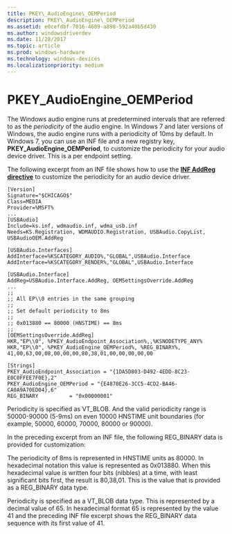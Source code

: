 ```yaml
---
title: PKEY\_AudioEngine\_OEMPeriod
description: PKEY\_AudioEngine\_OEMPeriod
ms.assetid: e0cefdbf-7016-4609-a898-592a40b5d430
ms.author: windowsdriverdev
ms.date: 11/28/2017
ms.topic: article
ms.prod: windows-hardware
ms.technology: windows-devices
ms.localizationpriority: medium
---
```


# PKEY\_AudioEngine\_OEMPeriod


The Windows audio engine runs at predetermined intervals that are referred to as the *periodicity* of the audio engine. In Windows 7 and later versions of Windows, the audio engine runs with a periodicity of 10ms by default. In Windows 7, you can use an INF file and a new registry key, **PKEY\_AudioEngine\_OEMPeriod**, to customize the periodicity for your audio device driver. This is a per endpoint setting.

The following excerpt from an INF file shows how to use the [**INF AddReg directive**](https://msdn.microsoft.com/library/windows/hardware/ff546320) to customize the periodicity for an audio device driver.

```
[Version]
Signature="$CHICAGO$"
Class=MEDIA
Provider=%MSFT%
...
[USBAudio]
Include=ks.inf, wdmaudio.inf, wdma_usb.inf
Needs=KS.Registration, WDMAUDIO.Registration, USBAudio.CopyList, USBAudioOEM.AddReg

[USBAudio.Interfaces]
AddInterface=%KSCATEGORY_AUDIO%,"GLOBAL",USBAudio.Interface
AddInterface=%KSCATEGORY_RENDER%,"GLOBAL",USBAudio.Interface

[USBAudio.Interface]
AddReg=USBAudio.Interface.AddReg, OEMSettingsOverride.AddReg
...
;;
;; All EP\\0 entries in the same grouping
;;
;; Set default periodicity to 8ms
;;
;; 0x013880 == 80000 (HNSTIME) == 8ms
;;
[OEMSettingsOverride.AddReg]
HKR,"EP\\0", %PKEY_AudioEndpoint_Association%,,%KSNODETYPE_ANY%
HKR,"EP\\0", %PKEY_AudioEngine_OEMPeriod%, %REG_BINARY%, 41,00,63,00,08,00,00,00,80,38,01,00,00,00,00,00

[Strings]
PKEY_AudioEndpoint_Association = "{1DA5D803-D492-4EDD-8C23-E0C0FFEE7F0E},2"
PKEY_AudioEngine_OEMPeriod = "{E4870E26-3CC5-4CD2-BA46-CA0A9A70ED04},6"
REG_BINARY          = "0x00000001"
```

Periodicity is specified as VT\_BLOB. And the valid periodicity range is 50000-90000 (5-9ms) on even 10000 HNSTIME unit boundaries (for example, 50000, 60000, 70000, 80000 or 90000).

In the preceding excerpt from an INF file, the following REG\_BINARY data is provided for customization:

The periodicity of 8ms is represented in HNSTIME units as 80000. In hexadecimal notation this value is represented as 0x013880. When this hexadecimal value is written four bits (nibbles) at a time, with least significant bits first, the result is 80,38,01. This is the value that is provided as a REG\_BINARY data type.

Periodicity is specified as a VT\_BLOB data type. This is represented by a decimal value of 65. In hexadecimal format 65 is represented by the value 41 and the preceding INF file excerpt shows the REG\_BINARY data sequence with its first value of 41.

 

 





